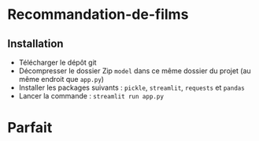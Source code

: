# Recommandation-de-films

## Installation
- Télécharger le dépôt git
- Décompresser le dossier Zip `model` dans ce même dossier du projet (au même endroit que `app.py`)
- Installer les packages suivants : `pickle`, `streamlit`, `requests` et `pandas`
- Lancer la commande : `streamlit run app.py`

# Parfait
